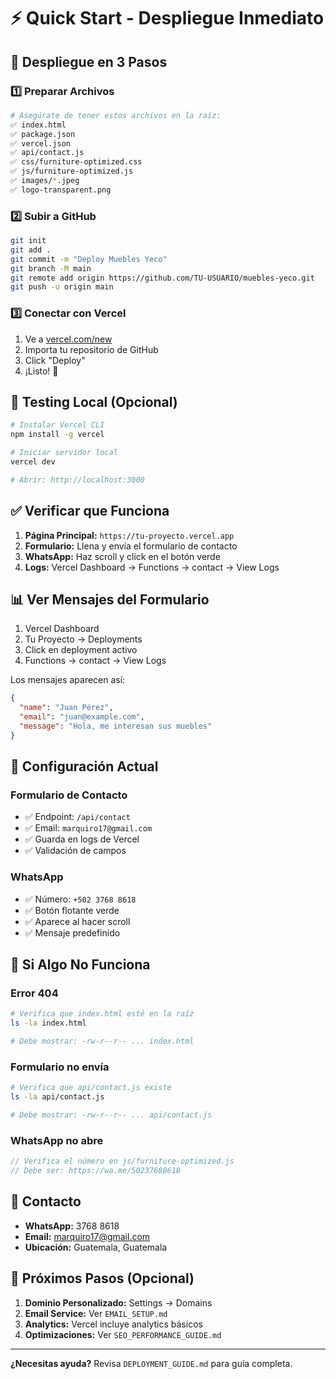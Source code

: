 # ⚡ Quick Start - Despliegue Inmediato

## 🚀 Despliegue en 3 Pasos

### 1️⃣ Preparar Archivos

```bash
# Asegúrate de tener estos archivos en la raíz:
✅ index.html
✅ package.json
✅ vercel.json
✅ api/contact.js
✅ css/furniture-optimized.css
✅ js/furniture-optimized.js
✅ images/*.jpeg
✅ logo-transparent.png
```

### 2️⃣ Subir a GitHub

```bash
git init
git add .
git commit -m "Deploy Muebles Yeco"
git branch -M main
git remote add origin https://github.com/TU-USUARIO/muebles-yeco.git
git push -u origin main
```

### 3️⃣ Conectar con Vercel

1. Ve a [vercel.com/new](https://vercel.com/new)
2. Importa tu repositorio de GitHub
3. Click "Deploy"
4. ¡Listo! 🎉

## 🧪 Testing Local (Opcional)

```bash
# Instalar Vercel CLI
npm install -g vercel

# Iniciar servidor local
vercel dev

# Abrir: http://localhost:3000
```

## ✅ Verificar que Funciona

1. **Página Principal:** `https://tu-proyecto.vercel.app`
2. **Formulario:** Llena y envía el formulario de contacto
3. **WhatsApp:** Haz scroll y click en el botón verde
4. **Logs:** Vercel Dashboard → Functions → contact → View Logs

## 📊 Ver Mensajes del Formulario

1. Vercel Dashboard
2. Tu Proyecto → Deployments
3. Click en deployment activo
4. Functions → contact → View Logs

Los mensajes aparecen así:

```json
{
  "name": "Juan Pérez",
  "email": "juan@example.com",
  "message": "Hola, me interesan sus muebles"
}
```

## 🔧 Configuración Actual

### Formulario de Contacto

- ✅ Endpoint: `/api/contact`
- ✅ Email: `marquiro17@gmail.com`
- ✅ Guarda en logs de Vercel
- ✅ Validación de campos

### WhatsApp

- ✅ Número: `+502 3768 8618`
- ✅ Botón flotante verde
- ✅ Aparece al hacer scroll
- ✅ Mensaje predefinido

## 🐛 Si Algo No Funciona

### Error 404

```bash
# Verifica que index.html esté en la raíz
ls -la index.html

# Debe mostrar: -rw-r--r-- ... index.html
```

### Formulario no envía

```bash
# Verifica que api/contact.js existe
ls -la api/contact.js

# Debe mostrar: -rw-r--r-- ... api/contact.js
```

### WhatsApp no abre

```javascript
// Verifica el número en js/furniture-optimized.js
// Debe ser: https://wa.me/50237688618
```

## 📱 Contacto

- **WhatsApp:** 3768 8618
- **Email:** marquiro17@gmail.com
- **Ubicación:** Guatemala, Guatemala

## 🎯 Próximos Pasos (Opcional)

1. **Dominio Personalizado:** Settings → Domains
2. **Email Service:** Ver `EMAIL_SETUP.md`
3. **Analytics:** Vercel incluye analytics básicos
4. **Optimizaciones:** Ver `SEO_PERFORMANCE_GUIDE.md`

---

**¿Necesitas ayuda?** Revisa `DEPLOYMENT_GUIDE.md` para guía completa.
